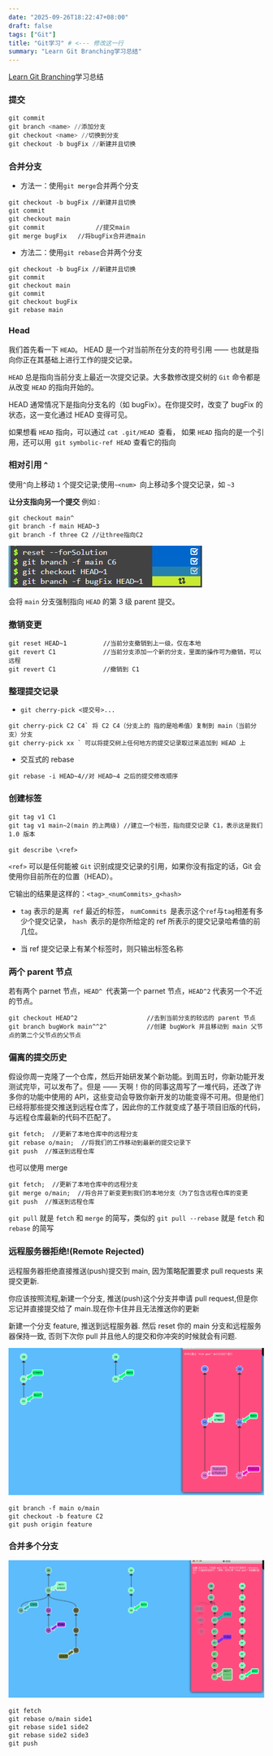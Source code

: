 ```yaml
---
date: "2025-09-26T18:22:47+08:00"
draft: false
tags: ["Git"]
title: "Git学习" # <--- 修改这一行
summary: "Learn Git Branching学习总结"
---
```


<a href=" https://learngitbranching.js.org/?locale=zh_CN" target="_blank" rel="noopener noreferrer">Learn Git Branching</a>学习总结

### 提交

```PowerShell
git commit
git branch <name> //添加分支
git checkout <name> //切换到分支
git checkout -b bugFix //新建并且切换
```

### 合并分支

- 方法一：使用`git merge`合并两个分支

```
git checkout -b bugFix //新建并且切换
git commit
git checkout main
git commit              //提交main
git merge bugFix   //将bugFix合并进main
```

- 方法二：使用`git rebase`合并两个分支

```
git checkout -b bugFix //新建并且切换
git commit
git checkout main
git commit
git checkout bugFix
git rebase main
```

### Head

我们首先看一下 `HEAD`。 HEAD 是一个对当前所在分支的符号引用 —— 也就是指向你正在其基础上进行工作的提交记录。

`HEAD` 总是指向当前分支上最近一次提交记录。大多数修改提交树的 `Git` 命令都是从改变 `HEAD` 的指向开始的。

HEAD 通常情况下是指向分支名的（如 bugFix）。在你提交时，改变了 bugFix 的状态，这一变化通过 HEAD 变得可见。

如果想看 `HEAD` 指向，可以通过 `cat .git/HEAD `查看， 如果 `HEAD` 指向的是一个引用，还可以用` git symbolic-ref HEAD` 查看它的指向

### 相对引用 `^`

使用`^`向上移动 `1` 个提交记录;使用`~<num> `向上移动多个提交记录，如 `~3`

**让分支指向另一个提交** 例如 :

```
git checkout main^
git branch -f main HEAD~3
git branch -f three C2 //让three指向C2
```

![alt text](image.png)

会将 `main` 分支强制指向 `HEAD` 的第 3 级 parent 提交。

### 撤销变更

```
git reset HEAD~1          //当前分支撤销到上一级，仅在本地
git revert C1             //当前分支添加一个新的分支，里面的操作可为撤销，可以远程
git revert C1             //撤销到 C1
```

### 整理提交记录

- `git cherry-pick <提交号>...`

```
git cherry-pick C2 C4` 将 C2 C4（分支上的 指的是哈希值）复制到 main（当前分支）分支
git cherry-pick xx ` 可以将提交树上任何地方的提交记录取过来追加到 HEAD 上
```

- 交互式的 rebase

```
git rebase -i HEAD~4//对 HEAD~4 之后的提交修改顺序
```

### 创建标签

```
git tag v1 C1
git tag v1 main~2(main 的上两级) //建立一个标签，指向提交记录 C1，表示这是我们 1.0 版本
```

`git describe \<ref>`

`<ref>` 可以是任何能被 `Git` 识别成提交记录的引用，如果你没有指定的话，Git 会使用你目前所在的位置（HEAD）。

它输出的结果是这样的：`<tag>_<numCommits>_g<hash>`

- `tag` 表示的是离` ref` 最近的标签， `numCommits `是表示这个`ref`与`tag`相差有多少个提交记录， `hash `表示的是你所给定的 ref 所表示的提交记录哈希值的前几位。

- 当 ref 提交记录上有某个标签时，则只输出标签名称

### 两个 parent 节点

若有两个 parnet 节点，`HEAD^ `代表第一个 parnet 节点，`HEAD^2` 代表另一个不近的节点。

```
git checkout HEAD^2                   //去到当前分支的较远的 parent 节点
git branch bugWork main^^2^           //创建 bugWork 并且移动到 main 父节点的第二个父节点的父节点
```

### 偏离的提交历史

假设你周一克隆了一个仓库，然后开始研发某个新功能。到周五时，你新功能开发测试完毕，可以发布了。但是 —— 天啊！你的同事这周写了一堆代码，还改了许多你的功能中使用的 API，这些变动会导致你新开发的功能变得不可用。但是他们已经将那些提交推送到远程仓库了，因此你的工作就变成了基于项目旧版的代码，与远程仓库最新的代码不匹配了。

```
git fetch;  //更新了本地仓库中的远程分支
git rebase o/main;  //将我们的工作移动到最新的提交记录下
git push  //推送到远程仓库
```

也可以使用 merge

```
git fetch;  //更新了本地仓库中的远程分支
git merge o/main;  //将合并了新变更到我们的本地分支（为了包含远程仓库的变更
git push  //推送到远程仓库
```

`git pull` 就是 `fetch` 和 `merge` 的简写，类似的 `git pull --rebase` 就是 `fetch` 和 `rebase` 的简写

### 远程服务器拒绝!(Remote Rejected)

远程服务器拒绝直接推送(push)提交到 main, 因为策略配置要求 pull requests 来提交更新.

你应该按照流程,新建一个分支, 推送(push)这个分支并申请 pull request,但是你忘记并直接提交给了 main.现在你卡住并且无法推送你的更新

新建一个分支 feature, 推送到远程服务器. 然后 reset 你的 main 分支和远程服务器保持一致, 否则下次你 pull 并且他人的提交和你冲突的时候就会有问题.

![alt text](image-1.png)

```
git branch -f main o/main
git checkout -b feature C2
git push origin feature
```

### 合并多个分支

![alt text](image-2.png)

```
git fetch
git rebase o/main side1
git rebase side1 side2
git rebase side2 side3
git push

```
